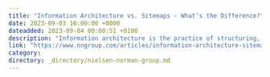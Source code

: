 ```yaml
---
title: "Information Architecture vs. Sitemaps - What’s the Difference?"
date: 2023-09-03 16:00:00 +0000
dateadded: 2023-09-04 00:00:51 +0100
description: "Information architecture is the practice of structuring, organizing, and labeling content from your website. Sitemaps are visualization tools that are used predominantly for planning purposes."
link: "https://www.nngroup.com/articles/information-architecture-sitemaps/"
category:
directory: _directory/nielsen-norman-group.md
---
```

